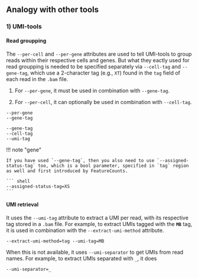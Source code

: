 
## Analogy with other tools

### 1) UMI-tools

#### Read groupping

The `--per-cell` and `--per-gene` attributes are used to tell UMI-tools to group reads within their respective cells and genes. But what they eactly used for read groupping is needed to be specified separately via `--cell-tag` and `--gene-tag`, which use a 2-character tag (e.g., `XT`) found in the `tag` field of each read in the `.bam` file.

1. For `--per-gene`, it must be used in combination with `--gene-tag`.

2. For `--per-cell`, it can optionally be used in combination with `--cell-tag`.

``` shell
--per-gene
--gene-tag
```

``` shell
--gene-tag
--cell-tag
--umi-tag
```

!!! note "gene"

    If you have used `--gene-tag`, then you also need to use `--assigned-status-tag` too, which is a bool parameter, specified in `tag` region as well and first introduced by FeatureCounts.

    ``` shell
    --assigned-status-tag=XS
    ```

#### UMI retrieval

It uses the `--umi-tag` attribute to extract a UMI per read, with its respective tag stored in a `.bam` file. For example, to extract UMIs tagged with the **`MB`** tag, it is used in combination with the `--extract-umi-method` attribute. 

``` shell
--extract-umi-method=tag --umi-tag=MB
```

When this is not available, it uses `--umi-separator` to get UMIs from read names. For example, to extract UMIs separated with `_`, it does

``` shell
--umi-separator=_
```

